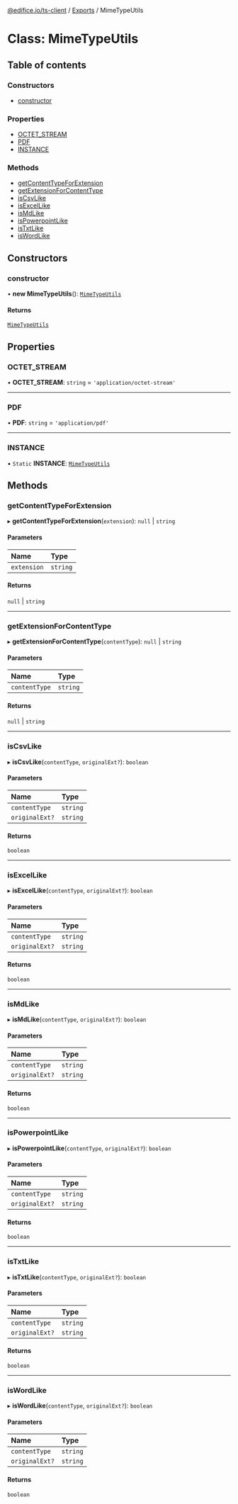 [@edifice.io/ts-client](../README.md) / [Exports](../modules.md) / MimeTypeUtils

# Class: MimeTypeUtils

## Table of contents

### Constructors

- [constructor](MimeTypeUtils.md#constructor)

### Properties

- [OCTET\_STREAM](MimeTypeUtils.md#octet_stream)
- [PDF](MimeTypeUtils.md#pdf)
- [INSTANCE](MimeTypeUtils.md#instance)

### Methods

- [getContentTypeForExtension](MimeTypeUtils.md#getcontenttypeforextension)
- [getExtensionForContentType](MimeTypeUtils.md#getextensionforcontenttype)
- [isCsvLike](MimeTypeUtils.md#iscsvlike)
- [isExcelLike](MimeTypeUtils.md#isexcellike)
- [isMdLike](MimeTypeUtils.md#ismdlike)
- [isPowerpointLike](MimeTypeUtils.md#ispowerpointlike)
- [isTxtLike](MimeTypeUtils.md#istxtlike)
- [isWordLike](MimeTypeUtils.md#iswordlike)

## Constructors

### constructor

• **new MimeTypeUtils**(): [`MimeTypeUtils`](MimeTypeUtils.md)

#### Returns

[`MimeTypeUtils`](MimeTypeUtils.md)

## Properties

### OCTET\_STREAM

• **OCTET\_STREAM**: `string` = `'application/octet-stream'`

___

### PDF

• **PDF**: `string` = `'application/pdf'`

___

### INSTANCE

▪ `Static` **INSTANCE**: [`MimeTypeUtils`](MimeTypeUtils.md)

## Methods

### getContentTypeForExtension

▸ **getContentTypeForExtension**(`extension`): ``null`` \| `string`

#### Parameters

| Name | Type |
| :------ | :------ |
| `extension` | `string` |

#### Returns

``null`` \| `string`

___

### getExtensionForContentType

▸ **getExtensionForContentType**(`contentType`): ``null`` \| `string`

#### Parameters

| Name | Type |
| :------ | :------ |
| `contentType` | `string` |

#### Returns

``null`` \| `string`

___

### isCsvLike

▸ **isCsvLike**(`contentType`, `originalExt?`): `boolean`

#### Parameters

| Name | Type |
| :------ | :------ |
| `contentType` | `string` |
| `originalExt?` | `string` |

#### Returns

`boolean`

___

### isExcelLike

▸ **isExcelLike**(`contentType`, `originalExt?`): `boolean`

#### Parameters

| Name | Type |
| :------ | :------ |
| `contentType` | `string` |
| `originalExt?` | `string` |

#### Returns

`boolean`

___

### isMdLike

▸ **isMdLike**(`contentType`, `originalExt?`): `boolean`

#### Parameters

| Name | Type |
| :------ | :------ |
| `contentType` | `string` |
| `originalExt?` | `string` |

#### Returns

`boolean`

___

### isPowerpointLike

▸ **isPowerpointLike**(`contentType`, `originalExt?`): `boolean`

#### Parameters

| Name | Type |
| :------ | :------ |
| `contentType` | `string` |
| `originalExt?` | `string` |

#### Returns

`boolean`

___

### isTxtLike

▸ **isTxtLike**(`contentType`, `originalExt?`): `boolean`

#### Parameters

| Name | Type |
| :------ | :------ |
| `contentType` | `string` |
| `originalExt?` | `string` |

#### Returns

`boolean`

___

### isWordLike

▸ **isWordLike**(`contentType`, `originalExt?`): `boolean`

#### Parameters

| Name | Type |
| :------ | :------ |
| `contentType` | `string` |
| `originalExt?` | `string` |

#### Returns

`boolean`
